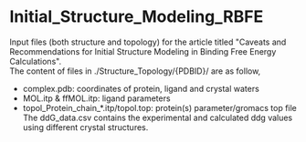 # Initial_Structure_Modeling_RBFE
Input files (both structure and topology) for the article titled "Caveats and Recommendations for Initial Structure Modeling in Binding Free Energy Calculations". <br>
The content of files in ./Structure_Topology/{PDBID}/ are as follow, <br>
- complex.pdb: coordinates of protein, ligand and crystal waters
- MOL.itp & ffMOL.itp: ligand parameters
- topol_Protein_chain_*.itp/topol.top: protein(s) parameter/gromacs top file
The ddG_data.csv contains the experimental and calculated ddg values using different crystal structures.
